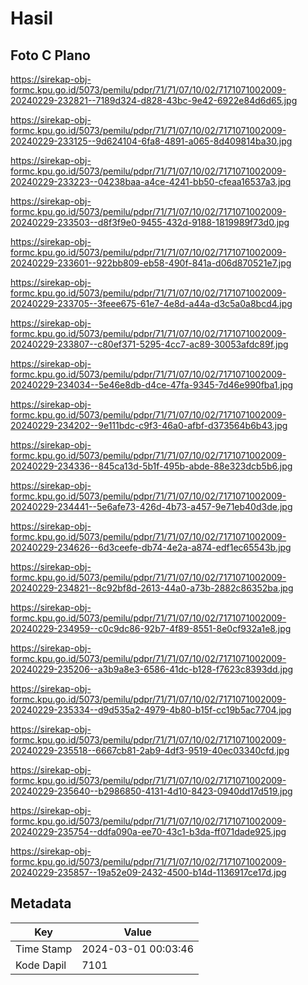 # Hasil

## Foto C Plano

https://sirekap-obj-formc.kpu.go.id/5073/pemilu/pdpr/71/71/07/10/02/7171071002009-20240229-232821--7189d324-d828-43bc-9e42-6922e84d6d65.jpg

https://sirekap-obj-formc.kpu.go.id/5073/pemilu/pdpr/71/71/07/10/02/7171071002009-20240229-233125--9d624104-6fa8-4891-a065-8d409814ba30.jpg

https://sirekap-obj-formc.kpu.go.id/5073/pemilu/pdpr/71/71/07/10/02/7171071002009-20240229-233223--04238baa-a4ce-4241-bb50-cfeaa16537a3.jpg

https://sirekap-obj-formc.kpu.go.id/5073/pemilu/pdpr/71/71/07/10/02/7171071002009-20240229-233503--d8f3f9e0-9455-432d-9188-1819989f73d0.jpg

https://sirekap-obj-formc.kpu.go.id/5073/pemilu/pdpr/71/71/07/10/02/7171071002009-20240229-233601--922bb809-eb58-490f-841a-d06d870521e7.jpg

https://sirekap-obj-formc.kpu.go.id/5073/pemilu/pdpr/71/71/07/10/02/7171071002009-20240229-233705--3feee675-61e7-4e8d-a44a-d3c5a0a8bcd4.jpg

https://sirekap-obj-formc.kpu.go.id/5073/pemilu/pdpr/71/71/07/10/02/7171071002009-20240229-233807--c80ef371-5295-4cc7-ac89-30053afdc89f.jpg

https://sirekap-obj-formc.kpu.go.id/5073/pemilu/pdpr/71/71/07/10/02/7171071002009-20240229-234034--5e46e8db-d4ce-47fa-9345-7d46e990fba1.jpg

https://sirekap-obj-formc.kpu.go.id/5073/pemilu/pdpr/71/71/07/10/02/7171071002009-20240229-234202--9e111bdc-c9f3-46a0-afbf-d373564b6b43.jpg

https://sirekap-obj-formc.kpu.go.id/5073/pemilu/pdpr/71/71/07/10/02/7171071002009-20240229-234336--845ca13d-5b1f-495b-abde-88e323dcb5b6.jpg

https://sirekap-obj-formc.kpu.go.id/5073/pemilu/pdpr/71/71/07/10/02/7171071002009-20240229-234441--5e6afe73-426d-4b73-a457-9e71eb40d3de.jpg

https://sirekap-obj-formc.kpu.go.id/5073/pemilu/pdpr/71/71/07/10/02/7171071002009-20240229-234626--6d3ceefe-db74-4e2a-a874-edf1ec65543b.jpg

https://sirekap-obj-formc.kpu.go.id/5073/pemilu/pdpr/71/71/07/10/02/7171071002009-20240229-234821--8c92bf8d-2613-44a0-a73b-2882c86352ba.jpg

https://sirekap-obj-formc.kpu.go.id/5073/pemilu/pdpr/71/71/07/10/02/7171071002009-20240229-234959--c0c9dc86-92b7-4f89-8551-8e0cf932a1e8.jpg

https://sirekap-obj-formc.kpu.go.id/5073/pemilu/pdpr/71/71/07/10/02/7171071002009-20240229-235206--a3b9a8e3-6586-41dc-b128-f7623c8393dd.jpg

https://sirekap-obj-formc.kpu.go.id/5073/pemilu/pdpr/71/71/07/10/02/7171071002009-20240229-235334--d9d535a2-4979-4b80-b15f-cc19b5ac7704.jpg

https://sirekap-obj-formc.kpu.go.id/5073/pemilu/pdpr/71/71/07/10/02/7171071002009-20240229-235518--6667cb81-2ab9-4df3-9519-40ec03340cfd.jpg

https://sirekap-obj-formc.kpu.go.id/5073/pemilu/pdpr/71/71/07/10/02/7171071002009-20240229-235640--b2986850-4131-4d10-8423-0940dd17d519.jpg

https://sirekap-obj-formc.kpu.go.id/5073/pemilu/pdpr/71/71/07/10/02/7171071002009-20240229-235754--ddfa090a-ee70-43c1-b3da-ff071dade925.jpg

https://sirekap-obj-formc.kpu.go.id/5073/pemilu/pdpr/71/71/07/10/02/7171071002009-20240229-235857--19a52e09-2432-4500-b14d-1136917ce17d.jpg


## Metadata

| Key        | Value               |
| ---------- | ------------------- |
| Time Stamp | 2024-03-01 00:03:46 |
| Kode Dapil | 7101                |



